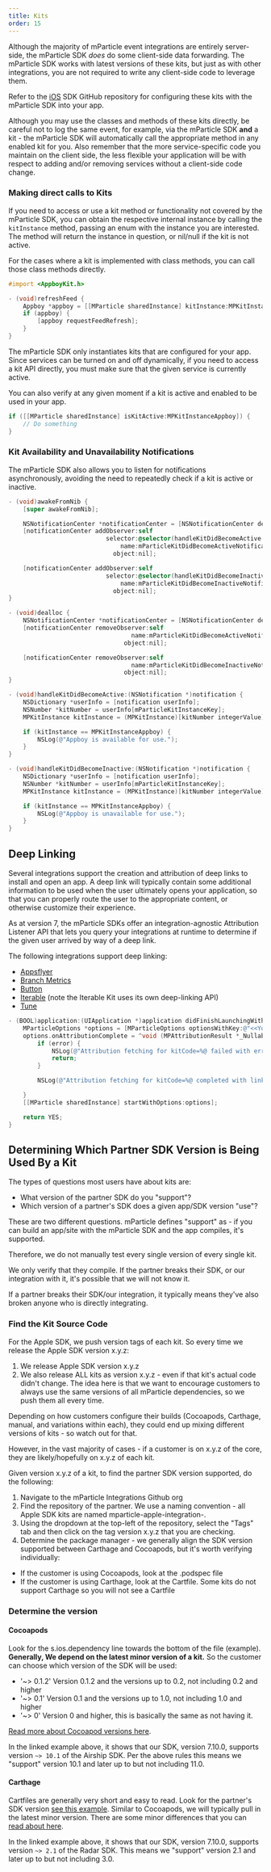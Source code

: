 ```yaml
---
title: Kits
order: 15
---
```


Although the majority of mParticle event integrations are entirely server-side, the mParticle SDK *does* do some client-side data forwarding. The mParticle SDK works with latest versions of these kits, but just as with other integrations, you are not required to write any client-side code to leverage them.

Refer to the [iOS](https://github.com/mParticle/mParticle-apple-SDK) SDK GitHub repository for configuring these kits with the mParticle SDK into your app.

<aside class="notice">
  Although you may use the classes and methods of these kits directly, be careful not to log the same event, for example, via the mParticle SDK <b>and</b> a kit - the mParticle SDK will automatically call the appropriate method in any enabled kit for you. Also remember that the more service-specific code you maintain on the client side, the less flexible your application will be with respect to adding and/or removing services without a client-side code change.
</aside>


### Making direct calls to Kits

If you need to access or use a kit method or functionality not covered by the mParticle SDK, you can obtain the respective internal instance by calling the `kitInstance` method, passing an enum with the instance you are interested. The method will return the instance in question, or nil/null if the kit is not active.

For the cases where a kit is implemented with class methods, you can call those class methods directly.

~~~objectivec
#import <AppboyKit.h>

- (void)refreshFeed {
    Appboy *appboy = [[MParticle sharedInstance] kitInstance:MPKitInstanceAppboy];
    if (appboy) {
        [appboy requestFeedRefresh];
    }
}
~~~


The mParticle SDK only instantiates kits that are configured for your app. Since services can be turned on and off dynamically, if you need to access a kit API directly, you must make sure that the given service is currently active.

You can also verify at any given moment if a kit is active and enabled to be used in your app.

~~~objectivec
if ([[MParticle sharedInstance] isKitActive:MPKitInstanceAppboy]) {
    // Do something
}
~~~


### Kit Availability and Unavailability Notifications

The mParticle SDK also allows you to listen for notifications asynchronously, avoiding the need to repeatedly check if a kit is active or inactive.


~~~objectivec
- (void)awakeFromNib {
    [super awakeFromNib];

    NSNotificationCenter *notificationCenter = [NSNotificationCenter defaultCenter];
    [notificationCenter addObserver:self
                           selector:@selector(handleKitDidBecomeActive:)
                               name:mParticleKitDidBecomeActiveNotification
                             object:nil];

    [notificationCenter addObserver:self
                           selector:@selector(handleKitDidBecomeInactive:)
                               name:mParticleKitDidBecomeInactiveNotification
                             object:nil];
}

- (void)dealloc {
    NSNotificationCenter *notificationCenter = [NSNotificationCenter defaultCenter];
    [notificationCenter removeObserver:self
                                  name:mParticleKitDidBecomeActiveNotification
                                object:nil];

    [notificationCenter removeObserver:self
                                  name:mParticleKitDidBecomeInactiveNotification
                                object:nil];
}

- (void)handleKitDidBecomeActive:(NSNotification *)notification {
    NSDictionary *userInfo = [notification userInfo];
    NSNumber *kitNumber = userInfo[mParticleKitInstanceKey];
    MPKitInstance kitInstance = (MPKitInstance)[kitNumber integerValue];

    if (kitInstance == MPKitInstanceAppboy) {
        NSLog(@"Appboy is available for use.");
    }
}

- (void)handleKitDidBecomeInactive:(NSNotification *)notification {
    NSDictionary *userInfo = [notification userInfo];
    NSNumber *kitNumber = userInfo[mParticleKitInstanceKey];
    MPKitInstance kitInstance = (MPKitInstance)[kitNumber integerValue];

    if (kitInstance == MPKitInstanceAppboy) {
        NSLog(@"Appboy is unavailable for use.");
    }
}

~~~

## Deep Linking

Several integrations support the creation and attribution of deep links to install and open an app. A deep link will typically contain some additional information to be used when the user ultimately opens your application, so that you can properly route the user to the appropriate content, or otherwise customize their experience.



As at version 7, the mParticle SDKs offer an integration-agnostic Attribution Listener API that lets you query your integrations at runtime to determine if the given user arrived by way of a deep link.





The following integrations support deep linking:

* [Appsflyer](/integrations/appsflyer/event/)
* [Branch Metrics](/integrations/branch-metrics/event/)
* [Button](/integrations/button/event/)
* [Iterable](/integrations/iterable/event/) (note the Iterable Kit uses its own deep-linking API)
* [Tune](/integrations/tune/event/)



~~~objectivec
- (BOOL)application:(UIApplication *)application didFinishLaunchingWithOptions:(NSDictionary *)launchOptions {
    MParticleOptions *options = [MParticleOptions optionsWithKey:@"<<Your app key>>" secret:@"<<Your app secret>>"];
    options.onAttributionComplete = ^void (MPAttributionResult *_Nullable attributionResult, NSError * _Nullable error) {
        if (error) {
            NSLog(@"Attribution fetching for kitCode=%@ failed with error=%@", error.userInfo[mParticleKitInstanceKey], error);
            return;
        }

        NSLog(@"Attribution fetching for kitCode=%@ completed with linkInfo: %@", attributionResult.kitCode, attributionResult.linkInfo);

    }
    [[MParticle sharedInstance] startWithOptions:options];

    return YES;
}
~~~

## Determining Which Partner SDK Version is Being Used By a Kit

The types of questions most users have about kits are:

* What version of the partner SDK do you "support"?
* Which version of a partner's SDK does a given app/SDK version "use"?

These are two different questions. mParticle defines "support" as - if you can build an app/site with the mParticle SDK and the app compiles, it's supported.

Therefore, we do not manually test every single version of every single kit.

We only verify that they compile. If the partner breaks their SDK, or our integration with it, it's possible that we will not know it.

If a partner breaks their SDK/our integration, it typically means they've also broken anyone who is directly integrating.

### Find the Kit Source Code

For the Apple SDK, we push version tags of each kit. So every time we release the Apple SDK version x.y.z:

1. We release Apple SDK version x.y.z
2. We also release ALL kits as version x.y.z - even if that kit's actual code didn't change. The idea here is that we want to encourage customers to always use the same versions of all mParticle dependencies, so we push them all every time.

Depending on how customers configure their builds (Cocoapods, Carthage, manual, and variations within each), they could end up mixing different versions of kits - so watch out for that.

However, in the vast majority of cases - if a customer is on x.y.z of the core, they are likely/hopefully on x.y.z of each kit.

Given version x.y.z of a kit, to find the partner SDK version supported, do the following:

1. Navigate to the mParticle Integrations Github org
2. Find the repository of the partner. We use a naming convention - all Apple SDK kits are named mparticle-apple-integration-<PARTNER>.
3. Using the dropdown at the top-left of the repository, select the "Tags" tab and then click on the tag version x.y.z that you are checking.
4. Determine the package manager - we generally align the SDK version supported between Carthage and Cocoapods, but it's worth verifying individually:

* If the customer is using Cocoapods, look at the .podspec file
* If the customer is using Carthage, look at the Cartfile. Some kits do not support Carthage so you will not see a Cartfile

### Determine the version

#### Cocoapods

Look for the s.ios.dependency line towards the bottom of the file (example). **Generally, We depend on the latest minor version of a kit.** So the customer can choose which version of the SDK will be used:

* '~> 0.1.2' Version 0.1.2 and the versions up to 0.2, not including 0.2 and higher
* '~> 0.1' Version 0.1 and the versions up to 1.0, not including 1.0 and higher
* '~> 0' Version 0 and higher, this is basically the same as not having it.

[Read more about Cocoapod versions here](https://guides.cocoapods.org/using/the-podfile.html#specifying-pod-versions).

In the linked example above, it shows that our SDK, version 7.10.0, supports version `~> 10.1` of the Airship SDK. Per the above rules this means we "support" version 10.1 and later up to but not including 11.0.

#### Carthage

Cartfiles are generally very short and easy to read. Look for the partner's SDK version [see this example](https://github.com/mparticle-integrations/mparticle-apple-integration-radar/blob/7.10.0/Cartfile#L1). Similar to Cocoapods, we will typically pull in the latest minor version. There are some minor differences that you can [read about here](https://github.com/Carthage/Carthage/blob/master/Documentation/Artifacts.md#version-requirement).

In the linked example above, it shows that our SDK, version 7.10.0, supports version `~> 2.1` of the Radar SDK. This means we "support" version 2.1 and later up to but not including 3.0.





